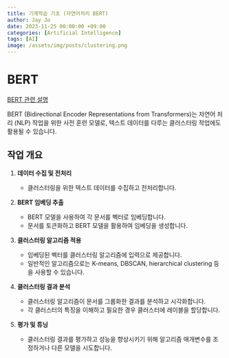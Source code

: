 ```yaml
---
title: 기계학습 기초 (자연어처리 BERT)
author: Jay Jo
date: 2023-11-25 00:00:00 +09:00
categories: [Artificial Intelligence]
tags: [AI]
image: /assets/img/posts/clustering.png
---
```


# BERT

[BERT 관련 설명](https://wikidocs.net/108730)

BERT (Bidirectional Encoder Representations from Transformers)는 자연어 처리 (NLP) 작업을 위한 사전 훈련 모델로, 텍스트 데이터를 다루는 클러스터링 작업에도 활용될 수 있습니다.

## 작업 개요

1. **데이터 수집 및 전처리**
   - 클러스터링을 위한 텍스트 데이터를 수집하고 전처리합니다.

2. **BERT 임베딩 추출**
   - BERT 모델을 사용하여 각 문서를 벡터로 임베딩합니다.
   - 문서를 토큰화하고 BERT 모델을 활용하여 임베딩을 생성합니다.

3. **클러스터링 알고리즘 적용**
   - 임베딩된 벡터를 클러스터링 알고리즘에 입력으로 제공합니다.
   - 일반적인 알고리즘으로는 K-means, DBSCAN, hierarchical clustering 등을 사용할 수 있습니다.

4. **클러스터링 결과 분석**
   - 클러스터링 알고리즘이 문서를 그룹화한 결과를 분석하고 시각화합니다.
   - 각 클러스터의 특징을 이해하고 필요한 경우 클러스터에 레이블을 할당합니다.

5. **평가 및 튜닝**
   - 클러스터링 결과를 평가하고 성능을 향상시키기 위해 알고리즘 매개변수를 조정하거나 다른 모델을 시도합니다.




